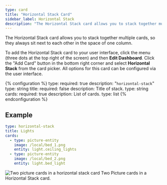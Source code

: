 ```yaml
---
type: card
title: "Horizontal Stack Card"
sidebar_label: Horizontal Stack
description: "The Horizontal Stack card allows you to stack together multiple cards, so they always sit next to each other in the space of one column."
---
```


The Horizontal Stack card allows you to stack together multiple cards, so they always sit next to each other in the space of one column.

To add the Horizontal Stack card to your user interface, click the menu (three dots at the top right of the screen) and then **Edit Dashboard**. Click the "Add Card" button in the bottom right corner and select **Horizontal Stack** from the card picker. All options for this card can be configured via the user interface.

{% configuration %}
type:
  required: true
  description: "`horizontal-stack`"
  type: string
title:
  required: false
  description: Title of stack.
  type: string
cards:
  required: true
  description: List of cards.
  type: list
{% endconfiguration %}

## Example

```yaml
type: horizontal-stack
title: Lights
cards:
  - type: picture-entity
    image: /local/bed_1.png
    entity: light.ceiling_lights
  - type: picture-entity
    image: /local/bed_2.png
    entity: light.bed_light
```

<p class='img'>
  <img src='/images/lovelace/lovelace_horizontal_stack.PNG' alt='Two picture cards in a horizontal stack card'>
  Two Picture cards in a Horizontal Stack card.
</p>
